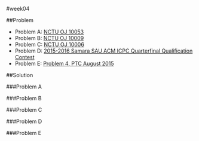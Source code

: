 #week04

##Problem

+ Problem A: [NCTU OJ 10053](https://oj.nctu.me/groups/2/problems/10053/)
+ Problem B: [NCTU OJ 10009](https://oj.nctu.me/groups/1/problems/10009/)
+ Problem C: [NCTU OJ 10006](https://oj.nctu.me/groups/1/problems/10006/)
+ Problem D: [2015-2016 Samara SAU ACM ICPC Quarterfinal Qualification Contest](http://codeforces.com/gym/100812/problem/L)
+ Problem E: [Problem 4, PTC August 2015](http://140.116.249.152/e-Tutor/mod/programming/view.php?a=12508)

##Solution

###Problem A


###Problem B


###Problem C


###Problem D



###Problem E

